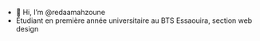 - 👋 Hi, I’m @redaamahzoune
- Étudiant en première année universitaire au BTS Essaouira, section web design




